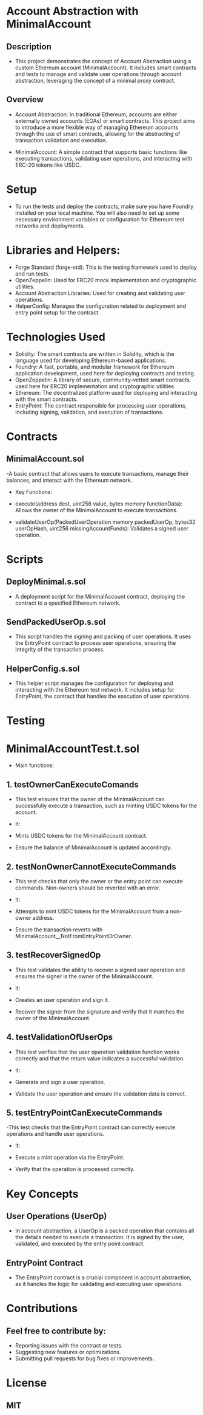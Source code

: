 # Account Abstraction with MinimalAccount

## Description
- This project demonstrates the concept of Account Abstraction using a custom Ethereum account (MinimalAccount). It includes smart contracts and tests to manage and validate user operations through account abstraction, leveraging the concept of a minimal proxy contract.

## Overview
- Account Abstraction: In traditional Ethereum, accounts are either externally owned accounts (EOAs) or smart contracts. This project aims to introduce a more flexible way of managing Ethereum accounts through the use of smart contracts, allowing for the abstracting of transaction validation and execution.
  
- MinimalAccount: A simple contract that supports basic functions like executing transactions, validating user operations, and interacting with ERC-20 tokens like USDC.
  
# Setup
- To run the tests and deploy the contracts, make sure you have Foundry installed on your local machine. You will also need to set up some necessary environment variables or configuration for Ethereum test networks and deployments.

# Libraries and Helpers:

- Forge Standard (forge-std): This is the testing framework used to deploy and run tests.
- OpenZeppelin: Used for ERC20 mock implementation and cryptographic utilities.
- Account Abstraction Libraries: Used for creating and validating user operations.
- HelperConfig: Manages the configuration related to deployment and entry point setup for the contract.

 # Technologies Used
- Solidity: The smart contracts are written in Solidity, which is the language used for developing Ethereum-based applications.
- Foundry: A fast, portable, and modular framework for Ethereum application development, used here for deploying contracts and testing.
- OpenZeppelin: A library of secure, community-vetted smart contracts, used here for ERC20 implementation and cryptographic utilities.
- Ethereum: The decentralized platform used for deploying and interacting with the smart contracts.
- EntryPoint: The contract responsible for processing user operations, including signing, validation, and execution of transactions.

# Contracts

## MinimalAccount.sol
-A basic contract that allows users to execute transactions, manage their balances, and interact with the Ethereum network.

- Key Functions:

- execute(address dest, uint256 value, bytes memory functionData): Allows the owner of the MinimalAccount to execute transactions.
- validateUserOp(PackedUserOperation memory packedUserOp, bytes32 userOpHash, uint256 missingAccountFunds): Validates a signed user operation.

 # Scripts
  
## DeployMinimal.s.sol
- A deployment script for the MinimalAccount contract, deploying the contract to a specified Ethereum network.

## SendPackedUserOp.s.sol
- This script handles the signing and packing of user operations. It uses the EntryPoint contract to process user operations, ensuring the integrity of the transaction process.

## HelperConfig.s.sol
- This helper script manages the configuration for deploying and interacting with the Ethereum test network. It includes setup for EntryPoint, the contract that handles the execution of user operations.

# Testing
# MinimalAccountTest.t.sol
- Main functions:
  
##  1. testOwnerCanExecuteComands
- This test ensures that the owner of the MinimalAccount can successfully execute a transaction, such as minting USDC tokens for the account.
 
- It:  
- Mints USDC tokens for the MinimalAccount contract.
  
- Ensure the balance of MinimalAccount is updated accordingly.
  
## 2. testNonOwnerCannotExecuteCommands
- This test checks that only the owner or the entry point can execute commands. Non-owners should be reverted with an error.

- It:
- Attempts to mint USDC tokens for the MinimalAccount from a non-owner address.
 
- Ensure the transaction reverts with MinimalAccount__NotFromEntryPointOrOwner.
  
## 3. testRecoverSignedOp
- This test validates the ability to recover a signed user operation and ensures the signer is the owner of the MinimalAccount.
  
- It:
- Creates an user operation and sign it.
  
- Recover the signer from the signature and verify that it matches the owner of the MinimalAccount.
  
## 4. testValidationOfUserOps
- This test verifies that the user operation validation function works correctly and that the return value indicates a successful validation.
- It:
- Generate and sign a user operation.
  
- Validate the user operation and ensure the validation data is correct.

## 5. testEntryPointCanExecuteCommands
-This test checks that the EntryPoint contract can correctly execute operations and handle user operations.
- It:

- Execute a mint operation via the EntryPoint.

- Verify that the operation is processed correctly.

# Key Concepts
## User Operations (UserOp)
- In account abstraction, a UserOp is a packed operation that contains all the details needed to execute a transaction. It is signed by the user, validated, and executed by the entry point contract.

## EntryPoint Contract
- The EntryPoint contract is a crucial component in account abstraction, as it handles the logic for validating and executing user operations.

# Contributions
## Feel free to contribute by:

- Reporting issues with the contract or tests.
- Suggesting new features or optimizations.
- Submitting pull requests for bug fixes or improvements.

# License
## MIT 

